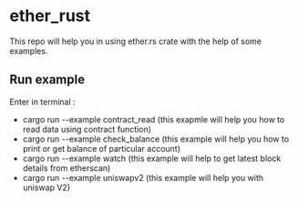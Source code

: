 # ether_rust
This repo will help you in using ether.rs crate with the help of some examples.
## Run example ##
Enter in terminal :
- cargo run --example contract_read (this exapmle will help you how to read data using contract function)
- cargo run --example check_balance (this example will help you how to print or get balance of particular account)
- cargo run --example watch (this example will help to get latest block details from etherscan)
- cargo run --example uniswapv2 (this example will help you with uniswap V2)
